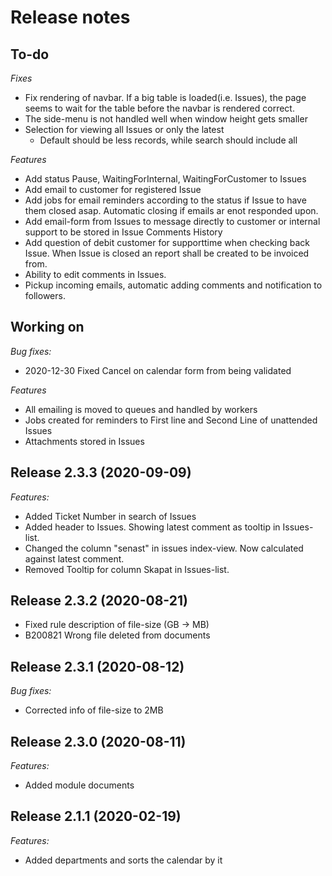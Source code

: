 # Release notes
## To-do
*Fixes*
* Fix rendering of navbar. If a big table is loaded(i.e. Issues), the page seems to wait for the table before the navbar is rendered correct.
* The side-menu is not handled well when window height gets smaller
* Selection for viewing all Issues or only the latest
    * Default should be less records, while search should include all

*Features*
* Add status Pause, WaitingForInternal, WaitingForCustomer to Issues
* Add email to customer for registered Issue
* Add jobs for email reminders according to the status if Issue to have them closed asap. Automatic closing if emails ar enot responded upon.
* Add email-form from Issues to message directly to customer or internal support to be stored in Issue Comments History
* Add question of debit customer for supporttime when checking back Issue. When Issue is closed an report shall be created to be invoiced from.
* Ability to edit comments in Issues.
* Pickup incoming emails, automatic adding comments and notification to followers.

## Working on
*Bug fixes:*
* 2020-12-30 Fixed Cancel on calendar form from being validated

*Features*
* All emailing is moved to queues and handled by workers
* Jobs created for reminders to First line and Second Line of unattended Issues
* Attachments stored in Issues

## **Release 2.3.3 (2020-09-09)**
*Features:*
* Added Ticket Number in search of Issues
* Added header to Issues. Showing latest comment as tooltip in Issues-list.
* Changed the column "senast" in issues index-view. Now calculated against latest comment.
* Removed Tooltip for column Skapat in Issues-list.

## **Release 2.3.2 (2020-08-21)**
* Fixed rule description of file-size (GB -> MB)
* B200821 Wrong file deleted from documents

## **Release 2.3.1 (2020-08-12)**
*Bug fixes:*
* Corrected info of file-size to 2MB
	
## **Release 2.3.0 (2020-08-11)**
*Features:*
* Added module documents
	
## **Release 2.1.1 (2020-02-19)**
*Features:*
* Added departments and sorts the calendar by it
